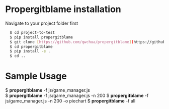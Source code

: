 # Propergitblame installation
  Navigate to your project folder first
```bash
  $ cd project-to-test
  $ pip install propergitblame
  $ git clone [https://github.com/qwchua/propergitblame](https://github.com/qwchua/propergitblame)  
  $ cd propergitblame  
  $ pip install -e . 
  $ cd .. 
```

# Sample Usage
$ **propergitblame** -f js/game_manager.js      
$ **propergitblame** -f js/game_manager.js -n 200
$ **propergitblame** -f js/game_manager.js -n 200 -o piechart
$ **propergitblame** -f all